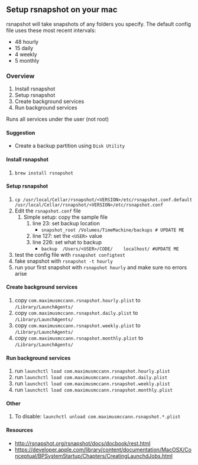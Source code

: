 ## Setup rsnapshot on your mac

rsnapshot will take snapshots of any folders you specify.  The default config file uses these most recent intervals:

- 48 hourly
- 15 daily
- 4 weekly 
- 5 monthly

### Overview
1. Install rsnapshot
2. Setup rsnapshot
3. Create background services
4. Run background services

Runs all services under the user (not root)

#### Suggestion
- Create a backup partition using `Disk Utility`

#### Install rsnapshot
1. `brew install rsnapshot`

#### Setup rsnapshot
1. `cp /usr/local/Cellar/rsnapshot/<VERSION>/etc/rsnapshot.conf.default /usr/local/Cellar/rsnapshot/<VERSION>/etc/rsnapshot.conf`
2. Edit the `rsnapshot.conf` file 
	1. Simple setup: copy the sample file
		1. line 23: set backup location 
			- `snapshot_root /Volumes/TimeMachine/backups # UPDATE ME`
		2. line 127: set the `<USER>` value
		3. line 226: set what to backup 
			- `backup  /Users/<USER>/CODE/    localhost/ #UPDATE ME`
3. test the config file with `rsnapshot configtest`
4. fake snapshot with `rsnapshot -t hourly`
5. run your first snapshot with `rsnapshot hourly` and make sure no errors arise

#### Create background services
1. copy `com.maximusmccann.rsnapshot.hourly.plist` to `/Library/LaunchAgents/`
1. copy `com.maximusmccann.rsnapshot.daily.plist` to `/Library/LaunchAgents/`
1. copy `com.maximusmccann.rsnapshot.weekly.plist` to `/Library/LaunchAgents/`
1. copy `com.maximusmccann.rsnapshot.monthly.plist` to `/Library/LaunchAgents/`

#### Run background services
1. run `launchctl load com.maximusmccann.rsnapshot.hourly.plist`
2. run `launchctl load com.maximusmccann.rsnapshot.daily.plist`
3. run `launchctl load com.maximusmccann.rsnapshot.weekly.plist`
4. run `launchctl load com.maximusmccann.rsnapshot.monthly.plist`


#### Other
1. To disable: `launchctl unload com.maximusmccann.rsnapshot.*.plist`


#### Resources
- http://rsnapshot.org/rsnapshot/docs/docbook/rest.html
- https://developer.apple.com/library/content/documentation/MacOSX/Conceptual/BPSystemStartup/Chapters/CreatingLaunchdJobs.html
